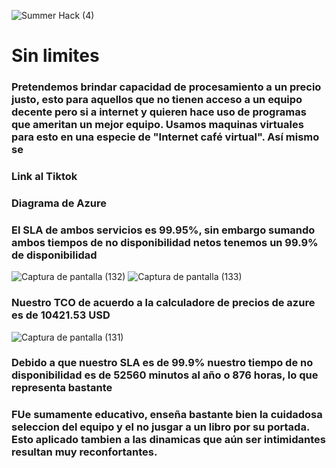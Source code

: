 ![Summer Hack (4)](https://user-images.githubusercontent.com/9124597/127756851-c8627116-f177-4198-966d-9003016d2060.png)

# Sin limites

### Pretendemos brindar capacidad de procesamiento a un precio justo, esto para aquellos que no tienen acceso a un equipo decente pero si a internet y quieren hace uso de programas que ameritan un mejor equipo. Usamos maquinas virtuales para esto en una especie de "Internet café virtual". Así mismo se 

### Link al Tiktok

### Diagrama de Azure

### El SLA de ambos servicios es 99.95%, sin embargo sumando ambos tiempos de no disponibilidad netos tenemos un 99.9% de disponibilidad
 ![Captura de pantalla (132)](https://user-images.githubusercontent.com/86861956/127763072-95dd1cda-cdd2-4815-896d-45f4a1ff4eaf.png) ![Captura de pantalla (133)](https://user-images.githubusercontent.com/86861956/127763024-6e67676d-8027-4ee3-ba26-38ccd036c4b5.png)



### Nuestro TCO de acuerdo a la calculadore de precios de azure es de 10421.53 USD
![Captura de pantalla (131)](https://user-images.githubusercontent.com/86861956/127762927-be894568-5405-4bbf-a1a3-307df1b52d31.png)

### Debido a que nuestro SLA es de 99.9% nuestro tiempo de no disponibilidad es de 52560 minutos al año o 876 horas, lo que representa bastante

### FUe sumamente educativo, enseña bastante bien la cuidadosa seleccion del equipo y el no jusgar a un libro por su portada. Esto aplicado tambien a las dinamicas que aún ser intimidantes resultan muy reconfortantes.

